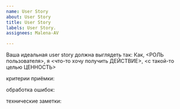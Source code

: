 ```yaml
---
name: User Story
about: User Story
title: User Story
labels: User Story.
assignees: Malena-AV

---
```


Ваша идеальная user story должна выглядеть так:
Как, <РОЛЬ пользователя>, я <что-то хочу получить ДЕЙСТВИЕ>, <с такой-то целью ЦЕННОСТЬ>

критерии приёмки:                                                                                                                                                       

обработка ошибок:

технические заметки:
